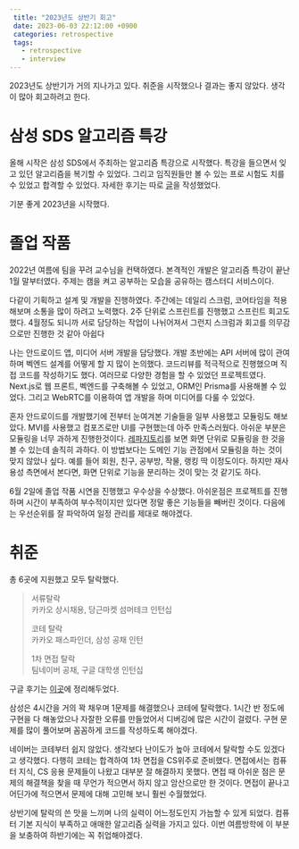 ```yaml
---
 title: "2023년도 상반기 회고"
 date: 2023-06-03 22:12:00 +0900
 categories: retrospective
 tags:
   - retrospective
   - interview
---
```


2023년도 상반기가 거의 지나가고 있다. 취준을 시작했으나 결과는 좋지 않았다. 생각이 많아 회고하려고 한다.

# 삼성 SDS 알고리즘 특강

올해 시작은 삼성 SDS에서 주최하는 알고리즘 특강으로 시작했다. 특강을 들으면서 잊고 있던 알고리즘을 복기할 수 있었다.
그리고 임직원들만 볼 수 있는 프로 시험도 치를 수 있었고 합격할 수 있었다.
자세한 후기는 따로 [글](https://jja08111.github.io/algorithm/samsung-sds-algorithm/)을 작성했었다.

기분 좋게 2023년을 시작했다.

# 졸업 작품

2022년 여름에 팀을 꾸려 교수님을 컨택하였다. 본격적인 개발은 알고리즘 특강이 끝난 1월 말부터였다.
주제는 캠을 켜고 공부하는 모습을 공유하는 캠스터디 서비스이다.

다같이 기획하고 설계 및 개발을 진행하였다. 주간에는 데일리 스크럼, 코어타임을 적용해보며 소통을 많이 하려고 노력했다.
2주 단위로 스프린트를 진행했고 스프린트 회고도 했다. 4월정도 되니까 서로 담당하는 작업이 나뉘어져서 그런지 스크럼과 회고를 의무감으로만 진행한 것 같아 아쉽다

나는 안드로이드 앱, 미디어 서버 개발을 담당했다. 개발 초반에는 API 서버에 많이 관여하며 벡엔드 설계를 어떻게 할 지 많이 논의했다. 코드리뷰를 적극적으로 진행했으며 직접 코드를 작성하기도 했다.
여러므로 다양한 경험을 할 수 있었던 프로젝트였다. Next.js로 웹 프론트, 벡엔드를 구축해볼 수 있었고, ORM인 Prisma를 사용해볼 수 있었다.
그리고 WebRTC를 이용하여 앱 개발을 하며 미디어를 다룰 수 있었다.

혼자 안드로이드를 개발했기에 전부터 눈여겨본 기술들을 일부 사용했고 모듈링도 해보았다. MVI를 사용했고 컴포즈로만 UI를 구현했는데 아주 만족스러웠다. 아쉬운 부분은 모듈링을 너무 과하게 진행한것이다.
[레파지토리](https://github.com/Foundy-LLC/camstudy-android)를 보면 화면 단위로 모듈링을 한 것을 볼 수 있는데 솔직히 과하다. 이 방법보다는 도메인 기능 관점에서 모듈링을 하는 것이 맞지 않았나 싶다. 예를 들어 회원, 친구, 공부방, 작물, 랭킹 딱 이정도이다. 하지만 재사용성 측면에서 본다면, 화면 단위로 기능을 분리하는 것이 맞는 것 같기도 하다.

6월 2일에 졸업 작품 시연을 진행했고 우수상을 수상했다. 아쉬운점은 프로젝트를 진행하며 시간이 부족하여 부수적이지만 있다면 정말 좋은 기능들을 빼버린 것이다. 다음에는 우선순위를 잘 파악하여 일정 관리를 제대로 해야겠다.

# 취준

총 6곳에 지원했고 모두 탈락했다.

> 서류탈락  
> 카카오 상시채용, 당근마켓 섬머테크 인턴십
>
> 코테 탈락  
> 카카오 패스파인더, 삼성 공채 인턴
>
> 1차 면접 탈락  
> 팀네이버 공채, 구글 대학생 인턴십

구글 후기는 [이곳](https://jja08111.github.io/interview/google-korea-internship-application/)에 정리해두었다.

삼성은 4시간을 거의 꽉 채우며 1문제를 해결했으나 코테에 탈락했다. 1시간 반 정도에 구현을 다 해놓았으나 자잘한 오류를 만들었어서 디버깅에 많은 시간이 걸렸다. 구현 문제를 많이 풀어보며 꼼꼼하게 코드를 작성하도록 해야겠다.

네이버는 코테부터 쉽지 않았다. 생각보다 난이도가 높아 코테에서 탈락할 수도 있겠다고 생각했다. 다행히 코테는 합격하여 1차 면접을 CS위주로 준비했다. 면접에서는 컴퓨터 지식, CS 응용 문제들이 나왔고 대부분 잘 해결하지 못했다.
면접 때 아쉬운 점은 문제의 해결책을 찾을 때 무언가 적으면서 하지 않고 암산으로만 한 것이다. 면접이 끝나고 어딘가에 적으면서 문제에 대해 고민해 보니 훨씬 수월했었다.

상반기에 탈락의 쓴 맛을 느끼며 나의 실력이 어느정도인지 가늠할 수 있게 되었다. 컴퓨터 기본 지식이 부족하고 애매한 알고리즘 실력을 가지고 있다. 이번 여름방학에 이 부분을 보충하여 하반기에는 꼭 취업해야겠다.
